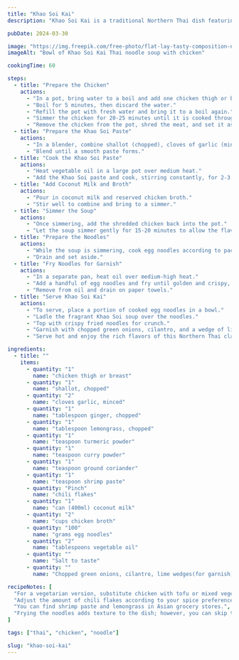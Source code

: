 ```yaml
---
title: "Khao Soi Kai"
description: "Khao Soi Kai is a traditional Northern Thai dish featuring tender chicken in a fragrant curry broth, served over egg noodles and topped with crispy fried noodles."

pubDate: 2024-03-30

image: "https://img.freepik.com/free-photo/flat-lay-tasty-composition-noodles-table_23-2148803863.jpg?t=st=1727549573~exp=1727553173~hmac=3dad8886dd0724213a26424aa0c3a7d9ceb3c0df11478deda802531ef3c0281e&w=1060"
imageAlt: "Bowl of Khao Soi Kai Thai noodle soup with chicken"

cookingTime: 60

steps:
  - title: "Prepare the Chicken"
    actions:
      - "In a pot, bring water to a boil and add one chicken thigh or breast."
      - "Boil for 5 minutes, then discard the water."
      - "Refill the pot with fresh water and bring it to a boil again."
      - "Simmer the chicken for 20-25 minutes until it is cooked through."
      - "Remove the chicken from the pot, shred the meat, and set it aside. Reserve the broth for later use."
  - title: "Prepare the Khao Soi Paste"
    actions:
      - "In a blender, combine shallot (chopped), cloves of garlic (minced), chopped ginger, chopped lemongrass, turmeric powder, curry powder, ground coriander, shrimp paste, and a pinch of chili flakes."
      - "Blend until a smooth paste forms."
  - title: "Cook the Khao Soi Paste"
    actions:
      - "Heat vegetable oil in a large pot over medium heat."
      - "Add the Khao Soi paste and cook, stirring constantly, for 2-3 minutes until fragrant."
  - title: "Add Coconut Milk and Broth"
    actions:
      - "Pour in coconut milk and reserved chicken broth."
      - "Stir well to combine and bring to a simmer."
  - title: "Simmer the Soup"
    actions:
      - "Once simmering, add the shredded chicken back into the pot."
      - "Let the soup simmer gently for 15-20 minutes to allow the flavors to meld."
  - title: "Prepare the Noodles"
    actions:
      - "While the soup is simmering, cook egg noodles according to package instructions until al dente."
      - "Drain and set aside."
  - title: "Fry Noodles for Garnish"
    actions:
      - "In a separate pan, heat oil over medium-high heat."
      - "Add a handful of egg noodles and fry until golden and crispy, about 1-2 minutes."
      - "Remove from oil and drain on paper towels."
  - title: "Serve Khao Soi Kai"
    actions:
      - "To serve, place a portion of cooked egg noodles in a bowl."
      - "Ladle the fragrant Khao Soi soup over the noodles."
      - "Top with crispy fried noodles for crunch."
      - "Garnish with chopped green onions, cilantro, and a wedge of lime."
      - "Serve hot and enjoy the rich flavors of this Northern Thai classic!"

ingredients:
  - title: ""
    items:
      - quantity: "1"
        name: "chicken thigh or breast"
      - quantity: "1"
        name: "shallot, chopped"
      - quantity: "2"
        name: "cloves garlic, minced"
      - quantity: "1"
        name: "tablespoon ginger, chopped"
      - quantity: "1"
        name: "tablespoon lemongrass, chopped"
      - quantity: "1"
        name: "teaspoon turmeric powder"
      - quantity: "1"
        name: "teaspoon curry powder"
      - quantity: "1"
        name: "teaspoon ground coriander"
      - quantity: "1"
        name: "teaspoon shrimp paste"
      - quantity: "Pinch"
        name: "chili flakes"
      - quantity: "1"
        name: "can (400ml) coconut milk"
      - quantity: "2"
        name: "cups chicken broth"
      - quantity: "100"
        name: "grams egg noodles"
      - quantity: "2"
        name: "tablespoons vegetable oil"
      - quantity: ""
        name: "Salt to taste"
      - quantity: ""
        name: "Chopped green onions, cilantro, lime wedges(for garnish)"

recipeNotes: [
  "For a vegetarian version, substitute chicken with tofu or mixed vegetables.",
  "Adjust the amount of chili flakes according to your spice preference.",
  "You can find shrimp paste and lemongrass in Asian grocery stores.",
  "Frying the noodles adds texture to the dish; however, you can skip this step if desired."
]

tags: ["thai", "chicken", "noodle"]

slug: "khao-soi-kai"
---
```

